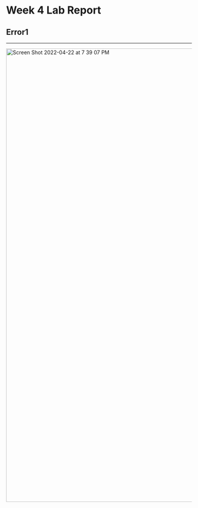 # Week 4 Lab Report

## Error1
---

<img width="1231" alt="Screen Shot 2022-04-22 at 7 39 07 PM" src="https://user-images.githubusercontent.com/56412294/164868949-bc58e327-2b81-4b5c-b16f-0bac81788a40.png">
